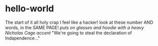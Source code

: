 # hello-world
The start of it all 
holy crap I feel like a hacker! 
look at these number AND words, in the SAME PAGE! 
*puts on glasses and hoodie*
*with a heavy Nicholas Cage accent*
"We're going to steal the declaration of Indapendence..."
